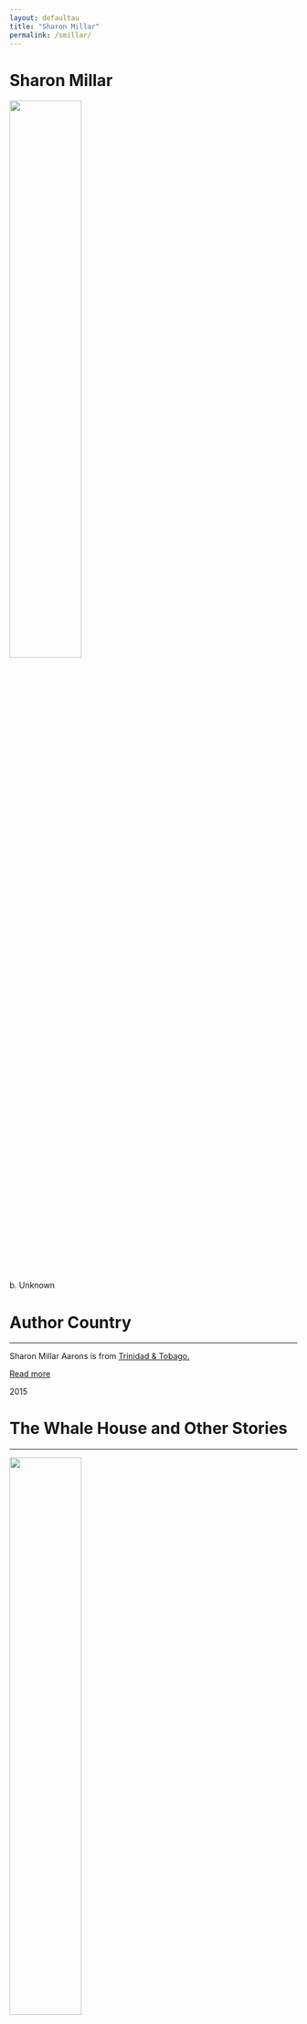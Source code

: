 ```yaml
---
layout: defaultau
title: "Sharon Millar"
permalink: /smillar/
---
```

<!-- partial:index.partial.html -->
<div class="content">
    <h1>Sharon Millar</h1>
    <div class="quote">
        <div><img src="https://images.squarespace-cdn.com/content/v1/5664929ae4b0288a6983e67d/1451600581491-Y21XBODL7MKV8AP194L5/SharonMillar_AuthorPhoto.jpg?format=300w" height="50%" width = "50%" class="logo"></div>
    </div>
    <div class="timeline">
        <div style="padding-bottom:100px;"></div>
        <div class="block">
            <div class="date right"><p class="right">b. Unknown</p></div>
            <div class="dot"></div>
            <div class="left first">
            <div class="author_country">
                <h1>Author Country</h1><hr>
            <div class="aclocation"> <p>Sharon Millar Aarons is from <a href="{{ site.baseurl }}/3">Trinidad & Tobago.</a></p></div>
            <div class="acreadmore">    <a href="#" target="_blank">Read more</a> </div>
            </div>
            </div>
        </div>
        <div class="block">
            <div class="date left"><p class="left">2015</p></div>
            <div class="dot"></div>
            <div class="right hide">
                <h1>The Whale House and Other Stories</h1><hr>
                <p><img src="https://m.media-amazon.com/images/I/51-f8+bNvVL._AC_SY780_.jpg" height="50%" width = "50%"></p>
                <p>
                Language: English<br>
                Publisher: Peepal Tree<br>
                Publisher Location: Leeds, England<br>
                Genre: Fiction<br>
                Length: 171<br>
                </p>
            </div>
        </div>
    </div>
  <!-- partial -->
<script src='https://cdnjs.cloudflare.com/ajax/libs/jquery/3.1.1/jquery.min.js'></script><script  src="{{ site.baseurl }}/assets/js/authorscript.js"></script>